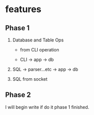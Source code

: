 # features

## Phase 1

1. Database and Table Ops

	* from CLI operation

	* CLI -> app -> db

2. SQL -> parser...etc -> app -> db

3. SQL from socket

## Phase 2

I will begin write if do it phase 1 finished.
